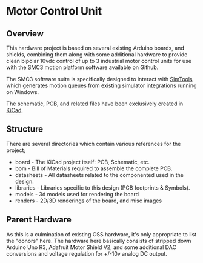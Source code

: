 Motor Control Unit
==================

Overview
--------
This hardware project is based on several existing Arduino boards,
and shields, combining them along with some additional hardware to
provide clean bipolar 10vdc control of up to 3 industrial motor
control units for use with the [SMC3](https://github.com/SimulatorMotorController) 
motion platform software available on Github.

The SMC3 software suite is specifically designed to interact with 
[SimTools](https://www.xsimulator.net/) which generates motion queues
from existing simulator integrations running on Windows.

The schematic, PCB, and related files have been exclusively created in [KiCad](kicad-pcb.org/).


Structure
---------
There are several directories which contain various references for the project;

* board      - The KiCad project itself: PCB, Schematic, etc.
* bom        - Bill of Materials required to assemble the complete PCB.
* datasheets - All datasheets related to the componented used in the design.
* libraries  - Libraries specific to this design (PCB footprints & Symbols).
* models     - 3d models used for rendering the board
* renders    - 2D/3D renderings of the board, and misc images



Parent Hardware
---------------
As this is a culmination of existing OSS hardware, it's only appropriate to
list the "donors" here.  The hardware here basically consists of stripped
down Arduino Uno R3, Adafruit Motor Shield V2, and some additional DAC
conversions and voltage regulation for +/-10v analog DC output.




